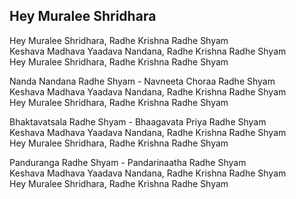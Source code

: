 ## Hey Muralee Shridhara


Hey Muralee Shridhara, Radhe Krishna Radhe Shyam  
Keshava Madhava Yaadava Nandana, Radhe Krishna Radhe Shyam  
Hey Muralee Shridhara, Radhe Krishna Radhe Shyam

Nanda Nandana Radhe Shyam - Navneeta Choraa Radhe Shyam  
Keshava Madhava Yaadava Nandana, Radhe Krishna Radhe Shyam  
Hey Muralee Shridhara, Radhe Krishna Radhe Shyam

Bhaktavatsala Radhe Shyam - Bhaagavata Priya Radhe Shyam  
Keshava Madhava Yaadava Nandana, Radhe Krishna Radhe Shyam  
Hey Muralee Shridhara, Radhe Krishna Radhe Shyam

Panduranga Radhe Shyam - Pandarinaatha Radhe Shyam  
Keshava Madhava Yaadava Nandana, Radhe Krishna Radhe Shyam  
Hey Muralee Shridhara, Radhe Krishna Radhe Shyam


